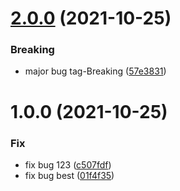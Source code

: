 # [2.0.0](https://github.com/eoludotun/tag-8/compare/v1.0.0...v2.0.0) (2021-10-25)


### Breaking

* major  bug tag-Breaking ([57e3831](https://github.com/eoludotun/tag-8/commit/57e3831fcd9157dd3820b3b443ae0fa75902c2cc))

# 1.0.0 (2021-10-25)


### Fix

* fix bug 123 ([c507fdf](https://github.com/eoludotun/tag-8/commit/c507fdf5be69e5818ac9564cd389594a6804be96))
* fix bug best ([01f4f35](https://github.com/eoludotun/tag-8/commit/01f4f358cd624dd98d48bb53b250f393aeeb2951))

